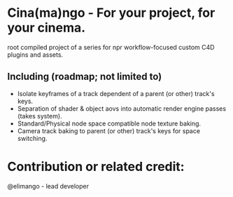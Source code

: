 # Cina(ma)ngo - For your project, for your cinema.
root compiled project of a series for npr workflow-focused custom C4D plugins and assets.

## Including (roadmap; not limited to)
- Isolate keyframes of a track dependent of a parent (or other) track's keys.
- Separation of shader & object aovs into automatic render engine passes (takes system).
- Standard/Physical node space compatible node texture baking.
- Camera track baking to parent (or other) track's keys for space switching.

# Contribution or related credit:
@elimango - lead developer
